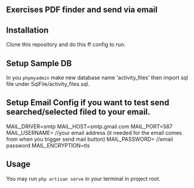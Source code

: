 ## Exercises PDF finder and send via email


## Installation

Clone this repository and do this ff config to run.


## Setup Sample DB

In you `phpmyadmin` make new database name 'activity_files' then import sql file under SqlFile/activity_files.sql.


## Setup Email Config if you want to test send searched/selected filed to your email.

MAIL_DRIVER=smtp
MAIL_HOST=smtp.gmail.com
MAIL_PORT=587
MAIL_USERNAME=    //your email address (it needed for the email comes from when you trigger send mail button)
MAIL_PASSWORD=	   //email password
MAIL_ENCRYPTION=tls

## Usage 

 You may run `php artisan serve` in your terminal in project root.

